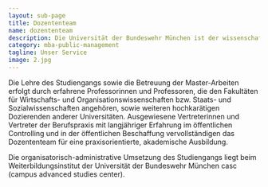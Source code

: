 ```yaml
---
layout: sub-page
title: Dozententeam
name: dozententeam
description: Die Universität der Bundeswehr München ist der wissenschaftliche Träger des MBA Public Management.
category: mba-public-management
tagline: Unser Service
image: 2.jpg
---
```


Die Lehre des Studiengangs sowie die Betreuung der Master-Arbeiten erfolgt durch erfahrene Professorinnen und Professoren, die den Fakultäten für Wirtschafts- und Organisationswissenschaften bzw. Staats- und Sozialwissenschaften angehören, sowie weiteren hochkarätigen Dozierenden anderer Universitäten. Ausgewiesene Vertreterinnen und Vertreter der Berufspraxis mit langjähriger Erfahrung im öffentlichen Controlling und in der öffentlichen Beschaffung vervollständigen das Dozententeam für eine praxisorientierte, akademische Ausbildung.

Die organisatorisch-administrative Umsetzung des Studiengangs liegt beim Weiterbildungsinstitut der Universität der Bundeswehr München casc (campus advanced studies center).